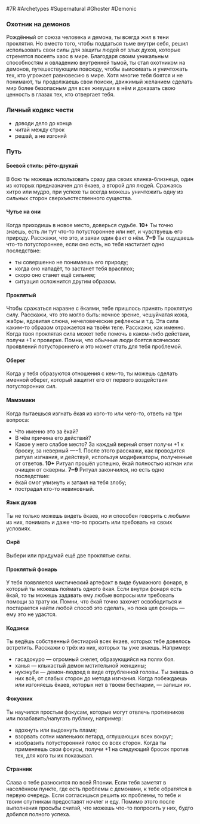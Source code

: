 #7R #Archetypes #Supernatural #Ghoster #Demonic

### Охотник на демонов
Рождённый от союза человека и демона, ты всегда жил в тени проклятия. Но вместо того, чтобы поддаться тьме внутри себя, решил использовать свои силы для защиты людей от злых духов, которые стремятся посеять хаос в мире. Благодаря своим уникальным способностям и овладению внутренней тьмой, ты стал охотником на демонов, путешествующим повсюду, чтобы выискивать и уничтожать тех, кто угрожает равновесию в мире. Хотя многие тебя боятся и не понимают, ты продолжаешь свои поиски, движимый желанием сделать мир более безопасным для всех живущих в нём и доказать свою ценность в глазах тех, кто отвергает тебя.

### Личный кодекс чести
* доводи дело до конца
* читай между строк
* решай, а не изгоняй

### Путь


#### Боевой стиль: рёто-дзукай 
В бою ты можешь использовать сразу два своих клинка-близнеца, один из которых предназначен для ёкаев, а второй для людей. Сражаясь хитро или мудро, при успехе ты всегда можешь уничтожить одну из сильных сторон сверхъестественного существа. 

#### Чутье на они 
Когда приходишь в новое место, доверься судьбе. 
**10+** Ты точно знаешь, есть ли тут что-то потустороннее или нет, и чувствуешь его природу. Расскажи, что это, и заяви один факт о нём. 
**7‒9** Ты ощущаешь что-то потустороннее, если оно есть, но тебя настигает одно последствие:
- ты совершенно не понимаешь его природу;
- когда оно нападёт, то застанет тебя врасплох;
- скоро оно станет ещё сильнее;
- ситуация осложнится другим образом. 

#### Проклятый 
Чтобы сражаться наравне с ёкаями, тебе пришлось принять проклятую силу. Расскажи, что это могло быть: ночное зрение, чешуйчатая кожа, жабры, ядовитая слюна, нечеловеческие рефлексы и т.д. Эта сила каким-то образом отражается на твоём теле. Расскажи, как именно. Когда твоя проклятая сила может тебе помочь в каком-либо действии, получи +1 к проверке. Помни, что обычные люди боятся всяческих проявлений потустороннего и это может стать для тебя проблемой. 

#### Оберег 
Когда у тебя образуются отношения с кем-то, ты можешь сделать именной оберег, который защитит его от первого воздействия потусторонних сил.

#### Мамэмаки 
Когда пытаешься изгнать ёкая из кого-то или чего-то, ответь на три вопроса:
- Что именно это за ёкай?
- В чём причина его действий?
- Какое у него слабое место? 
За каждый верный ответ получи +1 к броску, за неверный —−1. После этого расскажи, как проводится ритуал изгнания, и действуй, используя модификаторы, полученные от ответов. 
**10+** Ритуал прошёл успешно, ёкай полностью изгнан или очищен от скверны. 
**7‒9** Ритуал закончился, но есть одно последствие:
- ёкай смог улизнуть и затаил на тебя злобу;
- пострадал кто-то невиновный. 

#### Язык духов 
Ты не только можешь видеть ёкаев, но и способен говорить с любыми из них, понимать и даже что-то просить или требовать на своих условиях. 

#### Онрё
Выбери или придумай ещё две проклятые силы. 

#### Проклятый фонарь
У тебя появляется мистический артефакт в виде бумажного фонаря, в который ты можешь поймать одного ёкая. Если внутри фонаря есть ёкай, то ты можешь задавать ему любые вопросы или требовать помощи за трату ки. Помни, что ёкай точно захочет освободиться и постарается найти любой способ это сделать, но пока цел фонарь — ему это не удастся. 

#### Кодзики 
Ты ведёшь собственный бестиарий всех ёкаев, которых тебе довелось встретить. Расскажи о трёх из них, которых ты уже знаешь. Например:
- гасадокуро — огромный скелет, образующийся на полях боя.
- ханья — клыкастый демон мстительной женщины;
- нукэкуби — демон-людоед в виде отрубленной головы. 
Ты знаешь о них всё, от слабых сторон до метода изгнания. Когда побеждаешь или изгоняешь ёкаев, которых нет в твоем бестиарии, — запиши их. 

#### Фокусник 
Ты научился простым фокусам, которые могут отвлечь противников или позабавить/напугать публику, например:
- вдохнуть или выдохнуть пламя;
- взорвать сотни маленьких петард, оглушающих всех вокруг;
- изобразить потусторонний голос со всех сторон. 
Когда ты применяешь свои фокусы, получи +1 на следующий бросок против тех, для кого ты их показывал. 

#### Странник
Слава о тебе разносится по всей Японии. Если тебя заметят в населённом пункте, где есть проблемы с демонами, к тебе обратятся в первую очередь. Если согласишься решить их проблемы, то тебе и твоим спутникам предоставят ночлег и еду. Помимо этого после выполнения просьбы считай, что можешь что-то попросить у них, будто добился полного успеха.